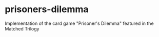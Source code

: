 prisoners-dilemma
=================

Implementation of the card game "Prisoner's Dilemma" featured in the Matched Trilogy